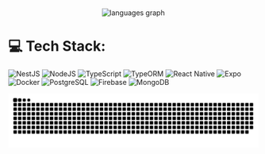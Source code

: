 

###

<div align="center">
  
  <img src="https://github-readme-stats.vercel.app/api/top-langs?username=leonDode&locale=en&hide_title=false&layout=compact&card_width=320&langs_count=5&theme=dracula&hide_border=false" height="150" alt="languages graph"  />
</div>

###



# 💻 Tech Stack:

![NestJS](https://img.shields.io/badge/nestjs-%23E0234E.svg?style=for-the-badge&logo=nestjs&logoColor=white) 
![NodeJS](https://img.shields.io/badge/node.js-6DA55F?style=for-the-badge&logo=node.js&logoColor=white) 
![TypeScript](https://img.shields.io/badge/typescript-%23007ACC.svg?style=for-the-badge&logo=typescript&logoColor=white) 
![TypeORM](https://img.shields.io/badge/typeorm-%23FF5733.svg?style=for-the-badge&logo=typeorm&logoColor=white) 
![React Native](https://img.shields.io/badge/react%20native-%2320232a.svg?style=for-the-badge&logo=react&logoColor=%2361DAFB) 
![Expo](https://img.shields.io/badge/expo-000020?style=for-the-badge&logo=expo&logoColor=white) 
![Docker](https://img.shields.io/badge/docker-%230db7ed.svg?style=for-the-badge&logo=docker&logoColor=white)
![PostgreSQL](https://img.shields.io/badge/postgres-%23316192.svg?style=for-the-badge&logo=postgresql&logoColor=white)
![Firebase](https://img.shields.io/badge/Firebase-039BE5?style=for-the-badge&logo=firebase&logoColor=white)
![MongoDB](https://img.shields.io/badge/MongoDB-%234ea94b.svg?style=for-the-badge&logo=mongodb&logoColor=white)




<picture>
  <source media="(prefers-color-scheme: dark)" srcset="https://raw.githubusercontent.com/leonDode/leonDode/output/github-snake-dark.svg" />
  <source media="(prefers-color-scheme: light)" srcset="https://raw.githubusercontent.com/leonDode/LeonDode/output/github-snake.svg" />
  <img alt="github-snake" src="https://raw.githubusercontent.com/leonDode/leonDode/output/github-snake.svg" />
</picture>




